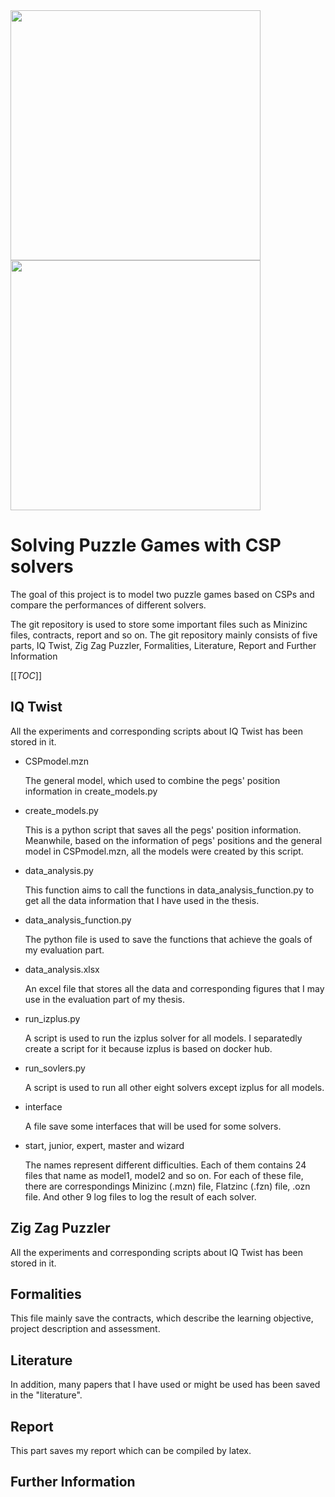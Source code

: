 <img src="https://www.rainbowfun.com.au/assets/full/LL1630.jpg?20191026165205" width="400">
<img src="https://cdn.shopify.com/s/files/1/0075/3523/1012/products/SmartGames-ZigZagPuzzler-3_1024x1024.jpg?v=1595315047" width="400">

# Solving Puzzle Games with CSP solvers
The goal of this project is to model two puzzle games based on CSPs and compare the performances of different solvers. 

The git repository is used to store some important files such as Minizinc files, contracts, report and so on.
The git repository mainly consists of five parts, IQ Twist, Zig Zag Puzzler, Formalities, Literature, Report and Further Information

[[_TOC_]]
## IQ Twist
All the experiments and corresponding scripts about IQ Twist has been stored in it.
* CSPmodel.mzn

  The general model, which used to combine the pegs' position information in create_models.py
* create_models.py

  This is a python script that saves all the pegs' position information. Meanwhile, based on the information of pegs' positions and the general model in CSPmodel.mzn, all the models were created by this script.
* data_analysis.py

  This function aims to call the functions in data_analysis_function.py to get all the data information that I have used in the thesis.

* data_analysis_function.py

  The python file is used to save the functions that achieve the goals of my evaluation part.
* data_analysis.xlsx

  An excel file that stores all the data and corresponding figures that I may use in the evaluation part of my thesis.
* run_izplus.py

  A script is used to run the izplus solver for all models. I separatedly create a script for it because izplus is based on docker hub.
* run_sovlers.py

  A script is used to run all other eight solvers except izplus for all models. 

* interface 

  A file save some interfaces that will be used for some solvers.
* start, junior, expert, master and wizard
 
  The names represent different difficulties. Each of them contains 24 files that name as model1, model2 and so on. For each of these file, there are correspondings Minizinc (.mzn) file, Flatzinc (.fzn) file, .ozn file. And other 9 log files to log the result of each solver.  

## Zig Zag Puzzler
All the experiments and corresponding scripts about IQ Twist has been stored in it.
## Formalities
This file mainly save the contracts, which describe the learning objective, project description and assessment.
## Literature
In addition, many papers that I have used or might be used has been saved in the "literature".
## Report
This part saves my report which can be compiled by latex.
## Further Information

